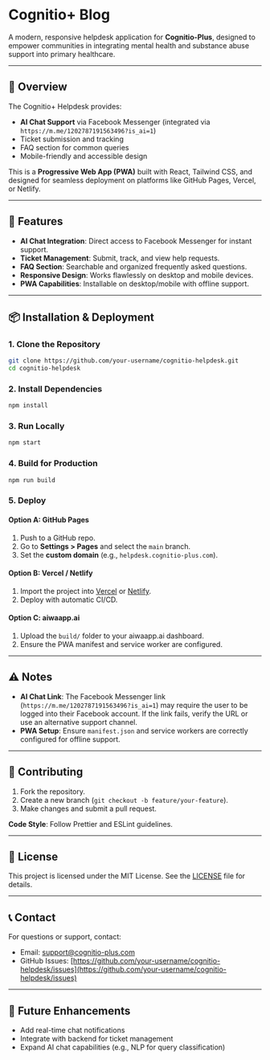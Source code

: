 # Cognitio+ Blog

A modern, responsive helpdesk application for **Cognitio-Plus**, designed to empower communities in integrating mental health and substance abuse support into primary healthcare.

---

## 📌 Overview

The Cognitio+ Helpdesk provides:
- **AI Chat Support** via Facebook Messenger (integrated via `https://m.me/1202787191563496?is_ai=1`)
- Ticket submission and tracking
- FAQ section for common queries
- Mobile-friendly and accessible design

This is a **Progressive Web App (PWA)** built with React, Tailwind CSS, and designed for seamless deployment on platforms like GitHub Pages, Vercel, or Netlify.

---

## 🧰 Features

- **AI Chat Integration**: Direct access to Facebook Messenger for instant support.
- **Ticket Management**: Submit, track, and view help requests.
- **FAQ Section**: Searchable and organized frequently asked questions.
- **Responsive Design**: Works flawlessly on desktop and mobile devices.
- **PWA Capabilities**: Installable on desktop/mobile with offline support.

---

## 📦 Installation & Deployment

### 1. **Clone the Repository**
```bash
git clone https://github.com/your-username/cognitio-helpdesk.git
cd cognitio-helpdesk
```

### 2. **Install Dependencies**
```bash
npm install
```

### 3. **Run Locally**
```bash
npm start
```

### 4. **Build for Production**
```bash
npm run build
```

### 5. **Deploy**
#### Option A: GitHub Pages
1. Push to a GitHub repo.
2. Go to **Settings > Pages** and select the `main` branch.
3. Set the **custom domain** (e.g., `helpdesk.cognitio-plus.com`).

#### Option B: Vercel / Netlify
1. Import the project into [Vercel](https://vercel.com) or [Netlify](https://www.netlify.com).
2. Deploy with automatic CI/CD.

#### Option C: aiwaapp.ai
1. Upload the `build/` folder to your aiwaapp.ai dashboard.
2. Ensure the PWA manifest and service worker are configured.

---

## ⚠️ Notes

- **AI Chat Link**: The Facebook Messenger link (`https://m.me/1202787191563496?is_ai=1`) may require the user to be logged into their Facebook account. If the link fails, verify the URL or use an alternative support channel.
- **PWA Setup**: Ensure `manifest.json` and service workers are correctly configured for offline support.

---

## 🤝 Contributing

1. Fork the repository.
2. Create a new branch (`git checkout -b feature/your-feature`).
3. Make changes and submit a pull request.

**Code Style**: Follow Prettier and ESLint guidelines.

---

## 📄 License

This project is licensed under the MIT License. See the [LICENSE](LICENSE) file for details.

---

## 📞 Contact

For questions or support, contact:
- Email: support@cognitio-plus.com
- GitHub Issues: [https://github.com/your-username/cognitio-helpdesk/issues](https://github.com/your-username/cognitio-helpdesk/issues)

---

## 🧠 Future Enhancements
- Add real-time chat notifications
- Integrate with backend for ticket management
- Expand AI chat capabilities (e.g., NLP for query classification)
